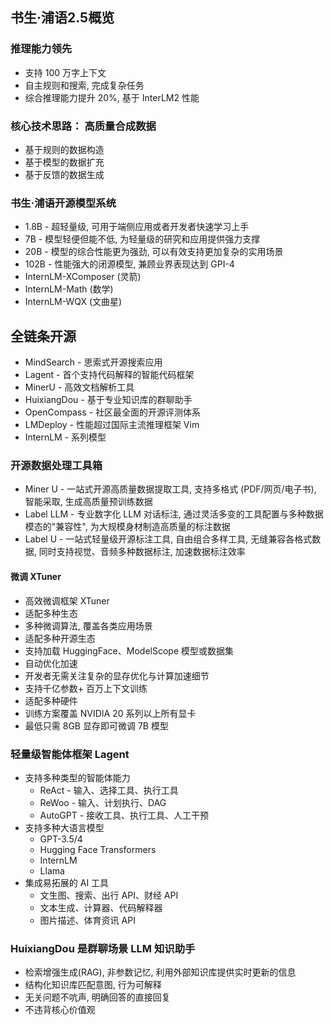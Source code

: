 ## 书生·浦语2.5概览

### 推理能力领先
- 支持 100 万字上下文
- 自主规则和搜索, 完成复杂任务
- 综合推理能力提升 20%, 基于 InterLM2 性能

### 核心技术思路： 高质量合成数据
  - 基于规则的数据构造
  - 基于模型的数据扩充
  - 基于反馈的数据生成

### 书生·浦语开源模型系统
  - 1.8B - 超轻量级, 可用于端侧应用或者开发者快速学习上手
  - 7B - 模型轻便但能不低, 为轻量级的研究和应用提供强力支撑
  - 20B - 模型的综合性能更为强劲, 可以有效支持更加复杂的实用场景
  - 102B - 性能强大的闭源模型, 兼顾业界表现达到 GPI-4
  - InternLM-XComposer (灵箭)
  - InternLM-Math (数学)
  - InternLM-WQX (文曲星)

## 全链条开源
  - MindSearch - 思索式开源搜索应用
  - Lagent - 首个支持代码解释的智能代码框架
  - MinerU - 高效文档解析工具
  - HuixiangDou - 基于专业知识库的群聊助手
  - OpenCompass - 社区最全面的开源评测体系
  - LMDeploy - 性能超过国际主流推理框架 Vim
  - InternLM - 系列模型

### 开源数据处理工具箱
- Miner U - 一站式开源高质量数据提取工具, 支持多格式 (PDF/网页/电子书), 智能采取, 生成高质量预训练数据
- Label LLM - 专业数字化 LLM 对话标注, 通过灵活多变的工具配置与多种数据模态的"兼容性", 为大规模身材制造高质量的标注数据
- Label U - 一站式轻量级开源标注工具, 自由组合多样工具, 无缝兼容各格式数据, 同时支持视觉、音频多种数据标注, 加速数据标注效率

#### 微调 XTuner
  - 高效微调框架 XTuner
  - 适配多种生态
  - 多种微调算法, 覆盖各类应用场景
  - 适配多种开源生态
  - 支持加载 HuggingFace、ModelScope 模型或数据集
  - 自动优化加速
  - 开发者无需关注复杂的显存优化与计算加速细节
  - 支持千亿参数+ 百万上下文训练
  - 适配多种硬件
  - 训练方案覆盖 NVIDIA 20 系列以上所有显卡
  - 最低只需 8GB 显存即可微调 7B 模型

### 轻量级智能体框架 Lagent  
- 支持多种类型的智能体能力
  - ReAct - 输入、选择工具、执行工具
  - ReWoo - 输入、计划执行、DAG
  - AutoGPT - 接收工具、执行工具、人工干预
- 支持多种大语言模型
  - GPT-3.5/4
  - Hugging Face Transformers
  - InternLM
  - Llama
- 集成易拓展的 AI 工具
  - 文生图、搜索、出行 API、财经 API
  - 文本生成、计算器、代码解释器
  - 图片描述、体育资讯 API

### HuixiangDou 是群聊场景 LLM 知识助手  
  - 检索增强生成(RAG), 非参数记忆, 利用外部知识库提供实时更新的信息
  - 结构化知识库匹配意图, 行为可解释
  - 无关问题不吭声, 明确回答的直接回复
  - 不违背核心价值观